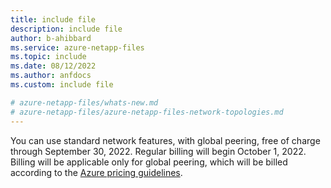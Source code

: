 ```yaml
---
title: include file
description: include file
author: b-ahibbard
ms.service: azure-netapp-files
ms.topic: include
ms.date: 08/12/2022
ms.author: anfdocs
ms.custom: include file

# azure-netapp-files/whats-new.md
# azure-netapp-files/azure-netapp-files-network-topologies.md
---
```


You can use standard network features, with global peering, free of charge through September 30, 2022. Regular billing will begin October 1, 2022. Billing will be applicable only for global peering, which will be billed according to the [Azure pricing guidelines](https://azure.microsoft.com/pricing/details/virtual-network/).